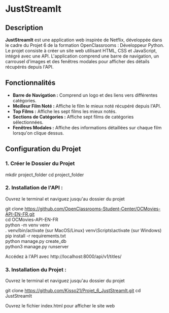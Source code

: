 # JustStreamIt

## Description

**JustStreamIt** est une application web inspirée de Netflix, développée dans le cadre du Projet 6 de la formation OpenClassrooms : Développeur Python. Le projet consiste à créer un site web utilisant HTML, CSS et JavaScript, intégré avec une API. L'application comprend une barre de navigation, un carrousel d'images et des fenêtres modales pour afficher des détails récupérés depuis l'API.

## Fonctionnalités

- **Barre de Navigation :** Comprend un logo et des liens vers différentes catégories.
- **Meilleur Film Noté :** Affiche le film le mieux noté récupéré depuis l'API.
- **Top Films :** Affiche les sept films les mieux notés.
- **Sections de Catégories :** Affiche sept films de catégories sélectionnées.
- **Fenêtres Modales :** Affiche des informations détaillées sur chaque film lorsqu'on clique dessus.

## Configuration du Projet

### 1. Créer le Dossier du Projet

mkdir project_folder
cd project_folder

### 2. Installation de l'API :

Ouvrez le terminal et naviguez jusqu'au dossier du projet

git clone https://github.com/OpenClassrooms-Student-Center/OCMovies-API-EN-FR.git  
cd OCMovies-API-EN-FR  
python -m venv venv  
. venv/bin/activate (sur MacOS/Linux) venv\Scripts\activate (sur Windows)  
pip install -r requirements.txt  
python manage.py create_db  
python3 manage.py runserver  

Accédez à l'API avec http://localhost:8000/api/v1/titles/  

### 3. Installation du Projet :

Ouvrez le terminal et naviguez jusqu'au dossier du projet

git clone https://github.com/Kisso21/Projet_6_JustStreamIt.git
cd JustStreamIt

Ouvrez le fichier index.html pour afficher le site web
